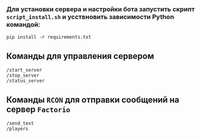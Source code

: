 ### Для установки сервера и настройки бота запустить скрипт `script_install.sh` и усствновить зависимости Python командой:

```
pip install -r requirements.txt
```

## Команды для управления сервером

`/start_server`  
`/stop_server`  
`/status_server`  

## Команды `RCON`  для отправки сообщений на сервер `Factorio`

`/send_text`  
`/players`

